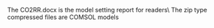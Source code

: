 The CO2RR.docx is the model setting report for readers\\
The  zip type compressed files are COMSOL models 
